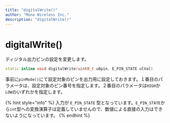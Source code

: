 ```yaml
---
title: "digitalWrite()"
author: "Mono Wireless Inc."
description: "digitalWrite()"
---
```


# digitalWrite()

ディジタル出力ピンの設定を変更します。

```cpp
static inline void digitalWrite(uint8_t u8pin, E_PIN_STATE ulVal)
```

事前に`pinMode()`にて設定対象のピンを出力用に設定しておきます。１番目のパラメータは、設定対象のピン番号を指定します。２番目のパラメータは`HIGH`か`LOW`のいずれかを指定します。

{% hint style="info" %}
入力が `E_PIN_STATE` 型となっています。`E_PIN_STATE`から`int`型への変換演算子は定義していませんので、数値による直接の入力はできないようになっています。
{% endhint %}
